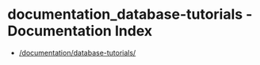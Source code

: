 # documentation_database-tutorials - Documentation Index

- [/documentation/database-tutorials/](./_documentation_database-tutorials_.md)
